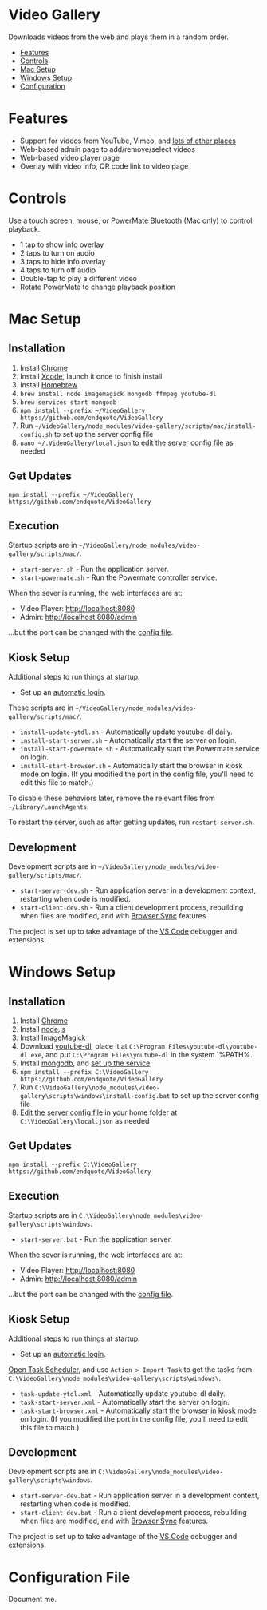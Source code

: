 # Video Gallery

Downloads videos from the web and plays them in a random order.

* [Features](#features)
* [Controls](#features)
* [Mac Setup](#mac)
* [Windows Setup](#windows)
* [Configuration](#config)

<a name="features"></a>
# Features

* Support for videos from YouTube, Vimeo, and [lots of other places](http://rg3.github.io/youtube-dl/supportedsites.html)
* Web-based admin page to add/remove/select videos
* Web-based video player page
* Overlay with video info, QR code link to video page

<a name="controls"></a>
# Controls

Use a touch screen, mouse, or [PowerMate Bluetooth](https://griffintechnology.com/us/powermate-bluetooth) (Mac only) to control playback.

* 1 tap to show info overlay
* 2 taps to turn on audio
* 3 taps to hide info overlay
* 4 taps to turn off audio
* Double-tap to play a different video
* Rotate PowerMate to change playback position

<a name="mac"></a>
# Mac Setup

## Installation

1. Install [Chrome](https://www.google.com/chrome/)
1. Install [Xcode](https://itunes.apple.com/us/app/xcode/id497799835?mt=12), launch it once to finish install
1. Install [Homebrew](https://brew.sh)
1. `brew install node imagemagick mongodb ffmpeg youtube-dl`
1. `brew services start mongodb`
1. `npm install --prefix ~/VideoGallery https://github.com/endquote/VideoGallery`
1. Run `~/VideoGallery/node_modules/video-gallery/scripts/mac/install-config.sh` to set up the server config file
1. `nano ~/.VideoGallery/local.json` to [edit the server config file](#config) as needed

## Get Updates

`npm install --prefix ~/VideoGallery https://github.com/endquote/VideoGallery`

## Execution

Startup scripts are in `~/VideoGallery/node_modules/video-gallery/scripts/mac/`.

* `start-server.sh` - Run the application server.
* `start-powermate.sh` - Run the Powermate controller service.

When the sever is running, the web interfaces are at:

* Video Player: [http://localhost:8080](http://localhost:8080)
* Admin: [http://localhost:8080/admin](http://localhost:8080/admin)

...but the port can be changed with the [config file](#config).

## Kiosk Setup

Additional steps to run things at startup.

* Set up an [automatic login](https://support.apple.com/en-us/HT201476).

These scripts are in `~/VideoGallery/node_modules/video-gallery/scripts/mac/`.

* `install-update-ytdl.sh` - Automatically update youtube-dl daily.
* `install-start-server.sh` - Automatically start the server on login.
* `install-start-powermate.sh` - Automatically start the Powermate service on login.
* `install-start-browser.sh` - Automatically start the browser in kiosk mode on login. (If you modified the port in the config file, you'll need to edit this file to match.)

To disable these behaviors later, remove the relevant files from `~/Library/LaunchAgents`.

To restart the server, such as after getting updates, run `restart-server.sh`.

## Development

Development scripts are in `~/VideoGallery/node_modules/video-gallery/scripts/mac/`.

* `start-server-dev.sh` - Run application server in a development context, restarting when code is modified.
* `start-client-dev.sh` - Run a client development process, rebuilding when files are modified, and with [Browser Sync](https://browsersync.io) features.

The project is set up to take advantage of the [VS Code](https://code.visualstudio.com) debugger and extensions.

<a name="windows"></a>
# Windows Setup

## Installation

1. Install [Chrome](https://www.google.com/chrome/)
1. Install [node.js](https://nodejs.org)
1. Install [ImageMagick](http://www.imagemagick.org/script/download.php#windows)
1. Download [youtube-dl](https://rg3.github.io/youtube-dl/download.html), place it at `C:\Program Files\youtube-dl\youtube-dl.exe`, and put `C:\Program Files\youtube-dl` in the system `%PATH%.
1. Install [mongodb](https://www.mongodb.com), and [set up the service](https://docs.mongodb.com/manual/tutorial/install-mongodb-on-windows/#configure-a-windows-service-for-mongodb-community-edition)
1. `npm install --prefix C:\VideoGallery https://github.com/endquote/VideoGallery`
1. Run `C:\VideoGallery\node_modules\video-gallery\scripts\windows\install-config.bat` to set up the server config file
1. [Edit the server config file](#config) in your home folder at `C:\VideoGallery\local.json` as needed

## Get Updates

`npm install --prefix C:\VideoGallery https://github.com/endquote/VideoGallery`

## Execution

Startup scripts are in `C:\VideoGallery\node_modules\video-gallery\scripts\windows`.

* `start-server.bat` - Run the application server.

When the sever is running, the web interfaces are at:

* Video Player: [http://localhost:8080](http://localhost:8080)
* Admin: [http://localhost:8080/admin](http://localhost:8080/admin)

...but the port can be changed with the [config file](#config).

## Kiosk Setup

Additional steps to run things at startup.

* Set up an [automatic login](https://technet.microsoft.com/en-us/library/ee872306.aspx).

[Open Task Scheduler](https://technet.microsoft.com/en-us/library/cc721931(v=ws.11).aspx), and use `Action > Import Task` to get the tasks from `C:\VideoGallery\node_modules\video-gallery\scripts\windows\`.

* `task-update-ytdl.xml` - Automatically update youtube-dl daily.
* `task-start-server.xml` - Automatically start the server on login.
* `task-start-browser.xml` - Automatically start the browser in kiosk mode on login. (If you modified the port in the config file, you'll need to edit this file to match.)

## Development

Development scripts are in `C:\VideoGallery\node_modules\video-gallery\scripts\windows`.

* `start-server-dev.bat` - Run application server in a development context, restarting when code is modified.
* `start-client-dev.bat` - Run a client development process, rebuilding when files are modified, and with [Browser Sync](https://browsersync.io) features.

The project is set up to take advantage of the [VS Code](https://code.visualstudio.com) debugger and extensions.

<a name="config"></a>
# Configuration File

Document me.
